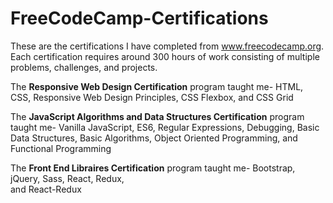 # FreeCodeCamp-Certifications
These are the certifications I have completed from www.freecodecamp.org. Each certification requires around 300 hours of work consisting of multiple problems, challenges, and projects.

The <b>Responsive Web Design Certification</b> program taught me-
  HTML,
  CSS,
  Responsive Web Design Principles,
  CSS Flexbox,
  and CSS Grid

The <b>JavaScript Algorithms and Data Structures Certification</b> program taught me-
  Vanilla JavaScript,
  ES6,
  Regular Expressions,
  Debugging,
  Basic Data Structures,
  Basic Algorithms,
  Object Oriented Programming,
  and Functional Programming

The <b>Front End Libraires Certification</b> program taught me-
  Bootstrap,
  jQuery,
  Sass,
  React,
  Redux,
  <br>and React-Redux
